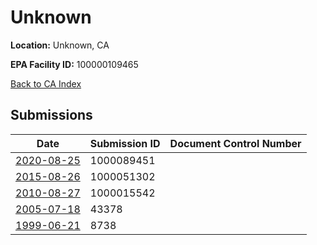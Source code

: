# Unknown

**Location:** Unknown, CA

**EPA Facility ID:** 100000109465

[Back to CA Index](../../index.md)

## Submissions

| Date | Submission ID | Document Control Number |
|------|--------------|-------------------------|
| [2020-08-25](submissions/1000089451.md) | 1000089451 |  |
| [2015-08-26](submissions/1000051302.md) | 1000051302 |  |
| [2010-08-27](submissions/1000015542.md) | 1000015542 |  |
| [2005-07-18](submissions/43378.md) | 43378 |  |
| [1999-06-21](submissions/8738.md) | 8738 |  |
